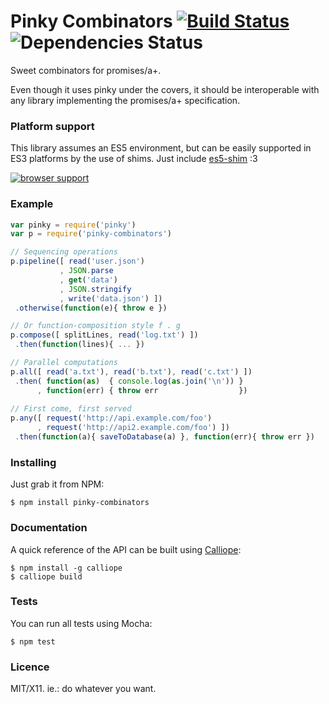 # Pinky Combinators [![Build Status](https://travis-ci.org/killdream/pinky-combinators.png)](https://travis-ci.org/killdream/pinky-combinators) ![Dependencies Status](https://david-dm.org/killdream/pinky-combinators.png)

Sweet combinators for promises/a+.

Even though it uses pinky under the covers, it should be interoperable with any
library implementing the promises/a+ specification.


### Platform support

This library assumes an ES5 environment, but can be easily supported in ES3
platforms by the use of shims. Just include [es5-shim][] :3

[![browser support](http://ci.testling.com/killdream/pinky-combinators.png)](http://ci.testling.com/killdream/pinky-combinators)


### Example

```js
var pinky = require('pinky')
var p = require('pinky-combinators')

// Sequencing operations
p.pipeline([ read('user.json')
           , JSON.parse
           , get('data')
           , JSON.stringify
           , write('data.json') ])
 .otherwise(function(e){ throw e })

// Or function-composition style f . g
p.compose([ splitLines, read('log.txt') ])
 .then(function(lines){ ... })

// Parallel computations
p.all([ read('a.txt'), read('b.txt'), read('c.txt') ])
 .then( function(as)  { console.log(as.join('\n')) }
      , function(err) { throw err                  })
 
// First come, first served
p.any([ request('http://api.example.com/foo')
      , request('http://api2.example.com/foo') ])
 .then(function(a){ saveToDatabase(a) }, function(err){ throw err })
```


### Installing

Just grab it from NPM:

    $ npm install pinky-combinators


### Documentation

A quick reference of the API can be built using [Calliope][]:

    $ npm install -g calliope
    $ calliope build


### Tests

You can run all tests using Mocha:

    $ npm test


### Licence

MIT/X11. ie.: do whatever you want.

[Calliope]: https://github.com/killdream/calliope
[es5-shim]: https://github.com/kriskowal/es5-shim
